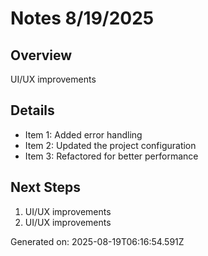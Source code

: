 # Notes 8/19/2025

## Overview
UI/UX improvements

## Details
- Item 1: Added error handling
- Item 2: Updated the project configuration
- Item 3: Refactored for better performance

## Next Steps
1. UI/UX improvements
2. UI/UX improvements

Generated on: 2025-08-19T06:16:54.591Z
